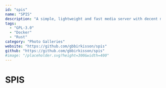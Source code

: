 ```yaml
---
id: "spis"
name: "SPIS"
description: "A simple, lightweight and fast media server with decent mobile support."
tags:
  - "GPL-3.0"
  - "Docker"
  - "Rust"
category: "Photo Galleries"
website: "https://github.com/gbbirkisson/spis"
github: "https://github.com/gbbirkisson/spis"
#image: "/placeholder.svg?height=300&width=400"
---
```


# SPIS
